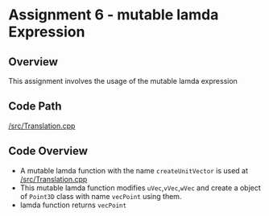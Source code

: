 # Assignment 6 - mutable lamda Expression

## Overview

This assignment involves the usage of the mutable lamda expression

## Code Path ##
[/src/Translation.cpp](https://github.com/UmeshEkhande/CPP_Adv_Assignments/blob/main/Assignment6/src/Translation.cpp)
## Code Overview ##
- A mutable lamda function with the name `createUnitVector` is used at [/src/Translation.cpp](https://github.com/UmeshEkhande/CPP_Adv_Assignments/blob/main/Assignment6/src/Translation.cpp)
- This mutable lamda function modifies `uVec`,`vVec`,`wVec` and create a object of `Point3D` class with name `vecPoint` using them. 
- lamda function returns `vecPoint`
